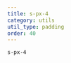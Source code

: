 ```yaml
---
title: s-px-4
category: utils
util_type: padding
order: 40
---
```

<div class="s-px-4">
  <code>s-px-4</code>
</div>